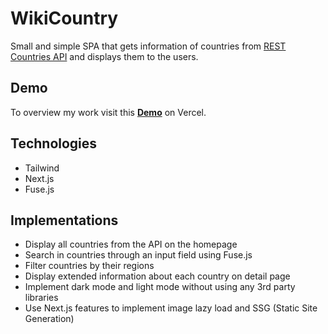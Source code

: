 # WikiCountry

Small and simple SPA that gets information of countries from [REST Countries API](https://restcountries.com/#api-endpoints-v2-all) and displays them to the users.

## Demo

To overview my work visit this **[Demo](https://wikicountry-next.vercel.app)** on Vercel.

## Technologies

* Tailwind
* Next.js
* Fuse.js

## Implementations

* Display all countries from the API on the homepage
* Search in countries through an input field using Fuse.js
* Filter countries by their regions
* Display extended information about each country on detail page
* Implement dark mode and light mode without using any 3rd party libraries 
* Use Next.js features to implement image lazy load and SSG (Static Site Generation)

